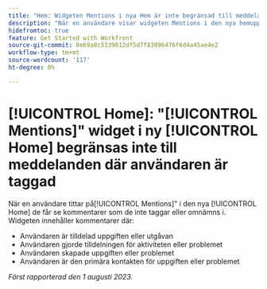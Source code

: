 ```yaml
---
title: "Hem: Widgeten Mentions i nya Hem är inte begränsad till meddelanden där användaren är taggad."
description: "När en användare visar widgeten Mentions i den nya hemupplevelsen ser de kommentarer som de inte är taggade eller omnämnda i."
hidefromtoc: true
feature: Get Started with Workfront
source-git-commit: 8e69a8c5339012df5d7f83096476f6d4a45ae4e2
workflow-type: tm+mt
source-wordcount: '117'
ht-degree: 0%

---
```



# [!UICONTROL Home]: &quot;[!UICONTROL Mentions]&quot; widget i ny [!UICONTROL Home] begränsas inte till meddelanden där användaren är taggad

När en användare tittar på[!UICONTROL Mentions]&quot; i den nya [!UICONTROL Home] de får se kommentarer som de inte taggar eller omnämns i. Widgeten innehåller kommentarer där:

* Användaren är tilldelad uppgiften eller utgåvan
* Användaren gjorde tilldelningen för aktiviteten eller problemet
* Användaren skapade uppgiften eller problemet
* Användaren är den primära kontakten för uppgiften eller problemet

_Först rapporterad den 1 augusti 2023._

